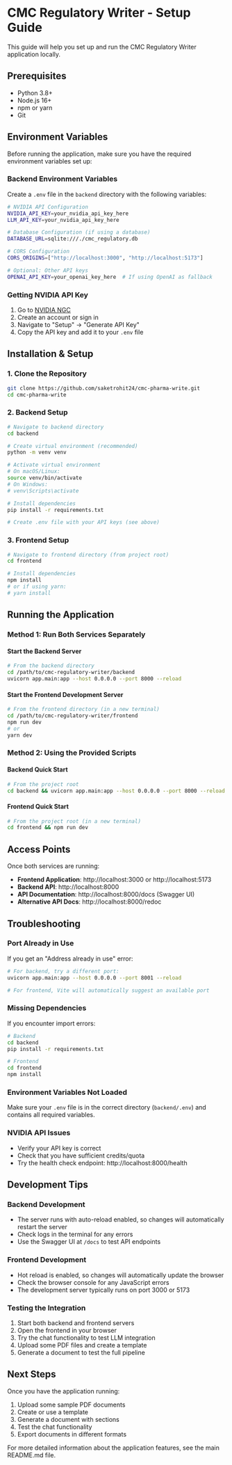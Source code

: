 # CMC Regulatory Writer - Setup Guide

This guide will help you set up and run the CMC Regulatory Writer application locally.

## Prerequisites

- Python 3.8+ 
- Node.js 16+
- npm or yarn
- Git

## Environment Variables

Before running the application, make sure you have the required environment variables set up:

### Backend Environment Variables

Create a `.env` file in the `backend` directory with the following variables:

```bash
# NVIDIA API Configuration
NVIDIA_API_KEY=your_nvidia_api_key_here
LLM_API_KEY=your_nvidia_api_key_here

# Database Configuration (if using a database)
DATABASE_URL=sqlite:///./cmc_regulatory.db

# CORS Configuration
CORS_ORIGINS=["http://localhost:3000", "http://localhost:5173"]

# Optional: Other API keys
OPENAI_API_KEY=your_openai_key_here  # If using OpenAI as fallback
```

### Getting NVIDIA API Key

1. Go to [NVIDIA NGC](https://ngc.nvidia.com/)
2. Create an account or sign in
3. Navigate to "Setup" -> "Generate API Key"
4. Copy the API key and add it to your `.env` file

## Installation & Setup

### 1. Clone the Repository

```bash
git clone https://github.com/saketrohit24/cmc-pharma-write.git
cd cmc-pharma-write
```

### 2. Backend Setup

```bash
# Navigate to backend directory
cd backend

# Create virtual environment (recommended)
python -m venv venv

# Activate virtual environment
# On macOS/Linux:
source venv/bin/activate
# On Windows:
# venv\Scripts\activate

# Install dependencies
pip install -r requirements.txt

# Create .env file with your API keys (see above)
```

### 3. Frontend Setup

```bash
# Navigate to frontend directory (from project root)
cd frontend

# Install dependencies
npm install
# or if using yarn:
# yarn install
```

## Running the Application

### Method 1: Run Both Services Separately

#### Start the Backend Server

```bash
# From the backend directory
cd /path/to/cmc-regulatory-writer/backend
uvicorn app.main:app --host 0.0.0.0 --port 8000 --reload
```

#### Start the Frontend Development Server

```bash
# From the frontend directory (in a new terminal)
cd /path/to/cmc-regulatory-writer/frontend
npm run dev
# or
yarn dev
```

### Method 2: Using the Provided Scripts

#### Backend Quick Start

```bash
# From the project root
cd backend && uvicorn app.main:app --host 0.0.0.0 --port 8000 --reload
```

#### Frontend Quick Start

```bash
# From the project root (in a new terminal)
cd frontend && npm run dev
```

## Access Points

Once both services are running:

- **Frontend Application**: http://localhost:3000 or http://localhost:5173
- **Backend API**: http://localhost:8000
- **API Documentation**: http://localhost:8000/docs (Swagger UI)
- **Alternative API Docs**: http://localhost:8000/redoc

## Troubleshooting

### Port Already in Use

If you get an "Address already in use" error:

```bash
# For backend, try a different port:
uvicorn app.main:app --host 0.0.0.0 --port 8001 --reload

# For frontend, Vite will automatically suggest an available port
```

### Missing Dependencies

If you encounter import errors:

```bash
# Backend
cd backend
pip install -r requirements.txt

# Frontend
cd frontend
npm install
```

### Environment Variables Not Loaded

Make sure your `.env` file is in the correct directory (`backend/.env`) and contains all required variables.

### NVIDIA API Issues

- Verify your API key is correct
- Check that you have sufficient credits/quota
- Try the health check endpoint: http://localhost:8000/health

## Development Tips

### Backend Development

- The server runs with auto-reload enabled, so changes will automatically restart the server
- Check logs in the terminal for any errors
- Use the Swagger UI at `/docs` to test API endpoints

### Frontend Development

- Hot reload is enabled, so changes will automatically update the browser
- Check the browser console for any JavaScript errors
- The development server typically runs on port 3000 or 5173

### Testing the Integration

1. Start both backend and frontend servers
2. Open the frontend in your browser
3. Try the chat functionality to test LLM integration
4. Upload some PDF files and create a template
5. Generate a document to test the full pipeline

## Next Steps

Once you have the application running:

1. Upload some sample PDF documents
2. Create or use a template
3. Generate a document with sections
4. Test the chat functionality
5. Export documents in different formats

For more detailed information about the application features, see the main README.md file.
